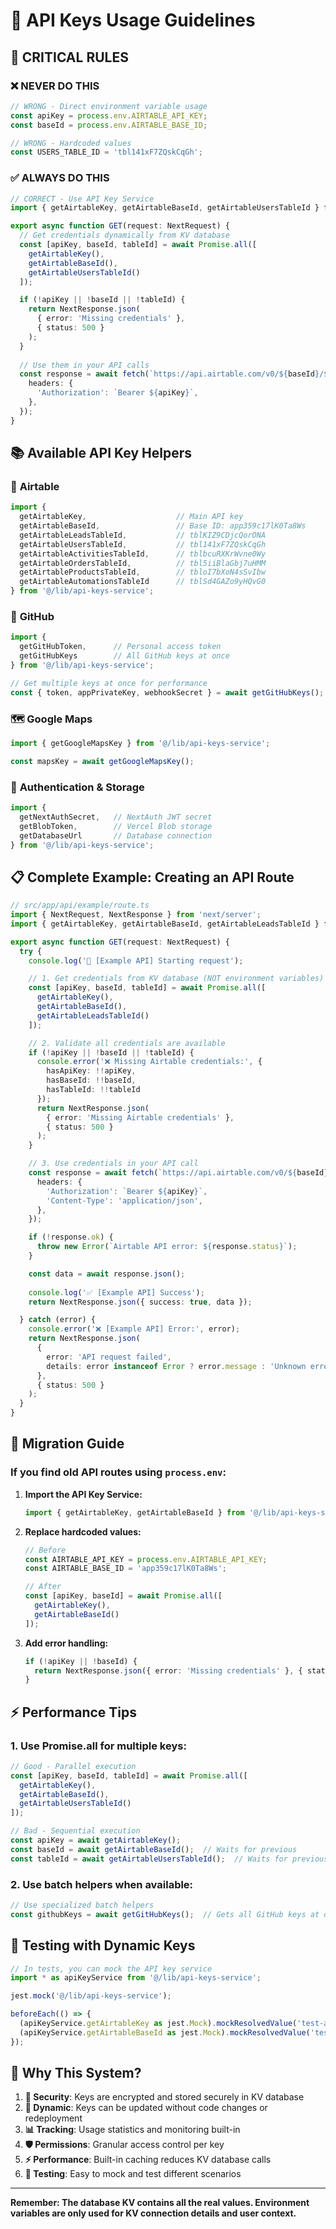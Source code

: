 # 🔑 API Keys Usage Guidelines

## 🚨 **CRITICAL RULES**

### ❌ **NEVER DO THIS**
```typescript
// WRONG - Direct environment variable usage
const apiKey = process.env.AIRTABLE_API_KEY;
const baseId = process.env.AIRTABLE_BASE_ID;

// WRONG - Hardcoded values
const USERS_TABLE_ID = 'tbl141xF7ZQskCqGh';
```

### ✅ **ALWAYS DO THIS**
```typescript
// CORRECT - Use API Key Service
import { getAirtableKey, getAirtableBaseId, getAirtableUsersTableId } from '@/lib/api-keys-service';

export async function GET(request: NextRequest) {
  // Get credentials dynamically from KV database
  const [apiKey, baseId, tableId] = await Promise.all([
    getAirtableKey(),
    getAirtableBaseId(),
    getAirtableUsersTableId()
  ]);

  if (!apiKey || !baseId || !tableId) {
    return NextResponse.json(
      { error: 'Missing credentials' },
      { status: 500 }
    );
  }
  
  // Use them in your API calls
  const response = await fetch(`https://api.airtable.com/v0/${baseId}/${tableId}`, {
    headers: {
      'Authorization': `Bearer ${apiKey}`,
    },
  });
}
```

## 📚 **Available API Key Helpers**

### 🏢 **Airtable**
```typescript
import { 
  getAirtableKey,                    // Main API key
  getAirtableBaseId,                 // Base ID: app359c17lK0Ta8Ws
  getAirtableLeadsTableId,           // tblKIZ9CDjcQorONA
  getAirtableUsersTableId,           // tbl141xF7ZQskCqGh
  getAirtableActivitiesTableId,      // tblbcuRXKrWvne0Wy
  getAirtableOrdersTableId,          // tbl5iiBlaGbj7uHMM
  getAirtableProductsTableId,        // tbloI7bXoN4sSvIbw
  getAirtableAutomationsTableId      // tblSd4GAZo9yHQvG0
} from '@/lib/api-keys-service';
```

### 🐙 **GitHub**
```typescript
import { 
  getGitHubToken,      // Personal access token
  getGitHubKeys        // All GitHub keys at once
} from '@/lib/api-keys-service';

// Get multiple keys at once for performance
const { token, appPrivateKey, webhookSecret } = await getGitHubKeys();
```

### 🗺️ **Google Maps**
```typescript
import { getGoogleMapsKey } from '@/lib/api-keys-service';

const mapsKey = await getGoogleMapsKey();
```

### 🔐 **Authentication & Storage**
```typescript
import { 
  getNextAuthSecret,   // NextAuth JWT secret
  getBlobToken,        // Vercel Blob storage
  getDatabaseUrl       // Database connection
} from '@/lib/api-keys-service';
```

## 📋 **Complete Example: Creating an API Route**

```typescript
// src/app/api/example/route.ts
import { NextRequest, NextResponse } from 'next/server';
import { getAirtableKey, getAirtableBaseId, getAirtableLeadsTableId } from '@/lib/api-keys-service';

export async function GET(request: NextRequest) {
  try {
    console.log('🔧 [Example API] Starting request');

    // 1. Get credentials from KV database (NOT environment variables)
    const [apiKey, baseId, tableId] = await Promise.all([
      getAirtableKey(),
      getAirtableBaseId(), 
      getAirtableLeadsTableId()
    ]);

    // 2. Validate all credentials are available
    if (!apiKey || !baseId || !tableId) {
      console.error('❌ Missing Airtable credentials:', { 
        hasApiKey: !!apiKey, 
        hasBaseId: !!baseId, 
        hasTableId: !!tableId 
      });
      return NextResponse.json(
        { error: 'Missing Airtable credentials' },
        { status: 500 }
      );
    }

    // 3. Use credentials in your API call
    const response = await fetch(`https://api.airtable.com/v0/${baseId}/${tableId}`, {
      headers: {
        'Authorization': `Bearer ${apiKey}`,
        'Content-Type': 'application/json',
      },
    });

    if (!response.ok) {
      throw new Error(`Airtable API error: ${response.status}`);
    }

    const data = await response.json();
    
    console.log('✅ [Example API] Success');
    return NextResponse.json({ success: true, data });

  } catch (error) {
    console.error('❌ [Example API] Error:', error);
    return NextResponse.json(
      { 
        error: 'API request failed',
        details: error instanceof Error ? error.message : 'Unknown error'
      },
      { status: 500 }
    );
  }
}
```

## 🔄 **Migration Guide**

### If you find old API routes using `process.env`:

1. **Import the API Key Service:**
   ```typescript
   import { getAirtableKey, getAirtableBaseId } from '@/lib/api-keys-service';
   ```

2. **Replace hardcoded values:**
   ```typescript
   // Before
   const AIRTABLE_API_KEY = process.env.AIRTABLE_API_KEY;
   const AIRTABLE_BASE_ID = 'app359c17lK0Ta8Ws';
   
   // After
   const [apiKey, baseId] = await Promise.all([
     getAirtableKey(),
     getAirtableBaseId()
   ]);
   ```

3. **Add error handling:**
   ```typescript
   if (!apiKey || !baseId) {
     return NextResponse.json({ error: 'Missing credentials' }, { status: 500 });
   }
   ```

## ⚡ **Performance Tips**

### 1. **Use Promise.all for multiple keys:**
```typescript
// Good - Parallel execution
const [apiKey, baseId, tableId] = await Promise.all([
  getAirtableKey(),
  getAirtableBaseId(),
  getAirtableUsersTableId()
]);

// Bad - Sequential execution
const apiKey = await getAirtableKey();
const baseId = await getAirtableBaseId();  // Waits for previous
const tableId = await getAirtableUsersTableId();  // Waits for previous
```

### 2. **Use batch helpers when available:**
```typescript
// Use specialized batch helpers
const githubKeys = await getGitHubKeys();  // Gets all GitHub keys at once
```

## 🧪 **Testing with Dynamic Keys**

```typescript
// In tests, you can mock the API key service
import * as apiKeyService from '@/lib/api-keys-service';

jest.mock('@/lib/api-keys-service');

beforeEach(() => {
  (apiKeyService.getAirtableKey as jest.Mock).mockResolvedValue('test-api-key');
  (apiKeyService.getAirtableBaseId as jest.Mock).mockResolvedValue('test-base-id');
});
```

## 🎯 **Why This System?**

1. **🔐 Security**: Keys are encrypted and stored securely in KV database
2. **🔄 Dynamic**: Keys can be updated without code changes or redeployment
3. **📊 Tracking**: Usage statistics and monitoring built-in
4. **🛡️ Permissions**: Granular access control per key
5. **⚡ Performance**: Built-in caching reduces KV database calls
6. **🧪 Testing**: Easy to mock and test different scenarios

---

**Remember: The database KV contains all the real values. Environment variables are only used for KV connection details and user context.**
